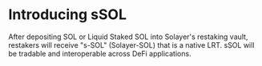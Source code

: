 # Introducing sSOL

After depositing SOL or Liquid Staked SOL into Solayer's restaking vault, restakers will receive "s-SOL" (Solayer-SOL) that is a native LRT. sSOL will be tradable and interoperable across DeFi applications.&#x20;
